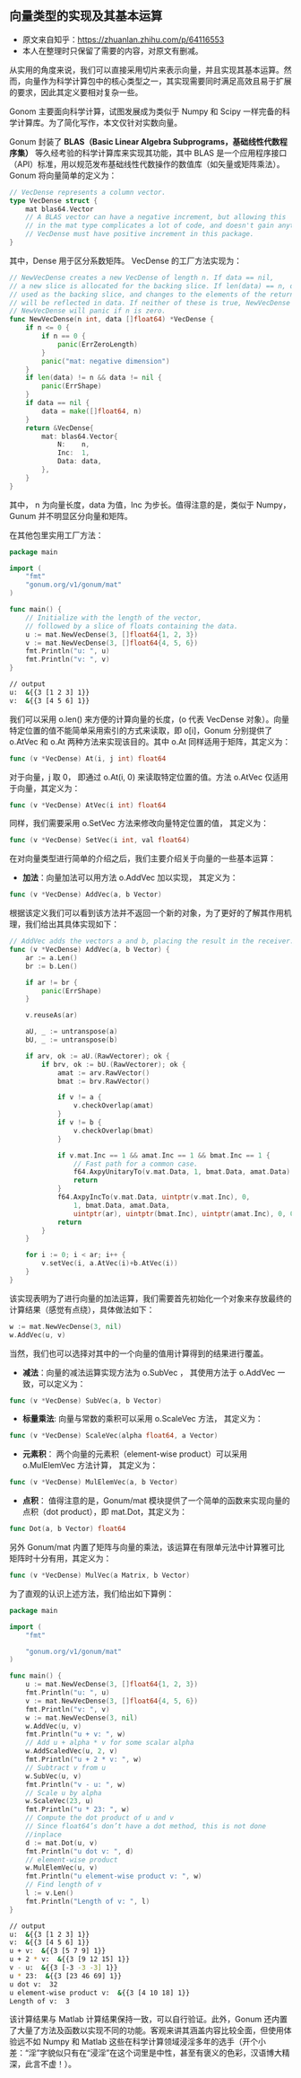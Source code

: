 ## 向量类型的实现及其基本运算

* 原文来自知乎：https://zhuanlan.zhihu.com/p/64116553
* 本人在整理时只保留了需要的内容，对原文有删减。

从实用的角度来说，我们可以直接采用切片来表示向量，并且实现其基本运算。然而，向量作为科学计算包中的核心类型之一，其实现需要同时满足高效且易于扩展的要求，因此其定义要相对复杂一些。

Gonom 主要面向科学计算，试图发展成为类似于 Numpy 和 Scipy 一样完备的科学计算库。为了简化写作，本文仅针对实数向量。

Gonum 封装了 **BLAS（Basic Linear Algebra Subprograms，基础线性代数程序集）** 等久经考验的科学计算库来实现其功能，其中 BLAS 是一个应用程序接口（API）标准，用以规范发布基础线性代数操作的数值库（如矢量或矩阵乘法）。 Gonum 将向量简单的定义为：

```go
// VecDense represents a column vector.
type VecDense struct {
    mat blas64.Vector
    // A BLAS vector can have a negative increment, but allowing this
    // in the mat type complicates a lot of code, and doesn't gain anything.
    // VecDense must have positive increment in this package.
}
```

其中，Dense 用于区分系数矩阵。 VecDense 的工厂方法实现为：

```go
// NewVecDense creates a new VecDense of length n. If data == nil,
// a new slice is allocated for the backing slice. If len(data) == n, data is
// used as the backing slice, and changes to the elements of the returned VecDense
// will be reflected in data. If neither of these is true, NewVecDense will panic.
// NewVecDense will panic if n is zero.
func NewVecDense(n int, data []float64) *VecDense {
    if n <= 0 {
        if n == 0 {
            panic(ErrZeroLength)
        }
        panic("mat: negative dimension")
    }
    if len(data) != n && data != nil {
        panic(ErrShape)
    }
    if data == nil {
        data = make([]float64, n)
    }
    return &VecDense{
        mat: blas64.Vector{
            N:    n,
            Inc:  1,
            Data: data,
        },
    }
}
```

其中， n 为向量长度，data 为值，‌Inc 为步长。值得注意的是，类似于 Numpy， Gunum 并不明显区分向量和矩阵。

在其他包里实用工厂方法：

```go
package main

import (
    "fmt"
    "gonum.org/v1/gonum/mat"
)

func main() {
    // Initialize with the length of the vector, 
    // followed by a slice of floats containing the data.
    u := mat.NewVecDense(3, []float64{1, 2, 3})
    v := mat.NewVecDense(3, []float64{4, 5, 6})
    fmt.Println("u: ", u)
    fmt.Println("v: ", v)
}
```

```sh
// output
u:  &{{3 [1 2 3] 1}}
v:  &{{3 [4 5 6] 1}}
```

我们可以采用 o.len() 来方便的计算向量的长度，(o 代表 VecDense 对象）。向量特定位置的值不能简单采用索引的方式来读取，即 o[i]，Gonum 分别提供了 o.AtVec 和 o.At 两种方法来实现该目的。其中 o.At 同样适用于矩阵，其定义为：

```go
func (v *VecDense) At(i, j int) float64
```

对于向量，j 取 0， 即通过 o.At(i, 0) 来读取特定位置的值。方法 o.AtVec 仅适用于向量，其定义为：

```go
func (v *VecDense) AtVec(i int) float64
```

同样，我们需要采用 o.SetVec 方法来修改向量特定位置的值， 其定义为：

```go
func (v *VecDense) SetVec(i int, val float64)
```

在对向量类型进行简单的介绍之后，我们主要介绍关于向量的一些基本运算：

* ‌**加法**：向量加法可以用方法 o.AddVec 加以实现， 其定义为：

```go
func (v *VecDense) AddVec(a, b Vector)
```

根据该定义我们可以看到该方法并不返回一个新的对象，为了更好的了解其作用机理，我们给出其具体实现如下：

```go
// AddVec adds the vectors a and b, placing the result in the receiver.
func (v *VecDense) AddVec(a, b Vector) {
    ar := a.Len()
    br := b.Len()

    if ar != br {
        panic(ErrShape)
    }

    v.reuseAs(ar)

    aU, _ := untranspose(a)
    bU, _ := untranspose(b)

    if arv, ok := aU.(RawVectorer); ok {
        if brv, ok := bU.(RawVectorer); ok {
            amat := arv.RawVector()
            bmat := brv.RawVector()

            if v != a {
                v.checkOverlap(amat)
            }
            if v != b {
                v.checkOverlap(bmat)
            }

            if v.mat.Inc == 1 && amat.Inc == 1 && bmat.Inc == 1 {
                // Fast path for a common case.
                f64.AxpyUnitaryTo(v.mat.Data, 1, bmat.Data, amat.Data)
                return
            }
            f64.AxpyIncTo(v.mat.Data, uintptr(v.mat.Inc), 0,
                1, bmat.Data, amat.Data,
                uintptr(ar), uintptr(bmat.Inc), uintptr(amat.Inc), 0, 0)
            return
        }
    }

    for i := 0; i < ar; i++ {
        v.setVec(i, a.AtVec(i)+b.AtVec(i))
    }
}
```

该实现表明为了进行向量的加法运算，我们需要首先初始化一个对象来存放最终的计算结果（感觉有点绕），具体做法如下：

```go
w := mat.NewVecDense(3, nil)
w.AddVec(u, v)
```

当然，我们也可以选择对其中的一个向量的值用计算得到的结果进行覆盖。

* **‌减法**：向量的减法运算实现方法为 o.SubVec ， 其使用方法于 o.AddVec 一致，可以定义为：

```go
func (v *VecDense) SubVec(a, b Vector)
```

* **‌标量乘法**: 向量与常数的乘积可以采用 o.ScaleVec 方法， 其定义为：

```go
func (v *VecDense) ScaleVec(alpha float64, a Vector)
```

* ‌**元素积**： 两个向量的元素积（element-wise product）可以采用 o.MulElemVec 方法计算， 其定义为：

```go
func (v *VecDense) MulElemVec(a, b Vector)
```

* **点积**： 值得注意的是，Gonum/mat 模块提供了一个简单的函数来实现向量的点积（dot product），即 mat.Dot，其定义为：

```go
func Dot(a, b Vector) float64
```

另外 Gonum/mat 内置了矩阵与向量的乘法，该运算在有限单元法中计算雅可比矩阵时十分有用，其定义为：

```go
func (v *VecDense) MulVec(a Matrix, b Vector)
```

为了直观的认识上述方法，我们给出如下算例：

```go
package main

import (
    "fmt"

    "gonum.org/v1/gonum/mat"
)

func main() {
    u := mat.NewVecDense(3, []float64{1, 2, 3})
    fmt.Println("u: ", u)
    v := mat.NewVecDense(3, []float64{4, 5, 6})
    fmt.Println("v: ", v)
    w := mat.NewVecDense(3, nil)
    w.AddVec(u, v)
    fmt.Println("u + v: ", w)
    // Add u + alpha * v for some scalar alpha
    w.AddScaledVec(u, 2, v)
    fmt.Println("u + 2 * v: ", w)
    // Subtract v from u
    w.SubVec(u, v)
    fmt.Println("v - u: ", w)
    // Scale u by alpha
    w.ScaleVec(23, u)
    fmt.Println("u * 23: ", w)
    // Compute the dot product of u and v
    // Since float64’s don’t have a dot method, this is not done
    //inplace
    d := mat.Dot(u, v)
    fmt.Println("u dot v: ", d)
    // element-wise product
    w.MulElemVec(u, v)
    fmt.Println("u element-wise product v: ", w)
    // Find length of v
    l := v.Len()
    fmt.Println("Length of v: ", l)
}
```

```sh
// output
u:  &{{3 [1 2 3] 1}}
v:  &{{3 [4 5 6] 1}}
u + v:  &{{3 [5 7 9] 1}}
u + 2 * v:  &{{3 [9 12 15] 1}}
v - u:  &{{3 [-3 -3 -3] 1}}
u * 23:  &{{3 [23 46 69] 1}}
u dot v:  32
u element-wise product v:  &{{3 [4 10 18] 1}}
Length of v:  3
```

该计算结果与 Matlab 计算结果保持一致，可以自行验证。此外，Gonum 还内置了大量了方法及函数以实现不同的功能。客观来讲其涵盖内容比较全面，但使用体验远不如 Numpy 和 Matlab 这些在科学计算领域浸淫多年的选手（开个小差：“淫”字貌似只有在“浸淫”在这个词里是中性，甚至有褒义的色彩，汉语博大精深，此言不虚！）。
